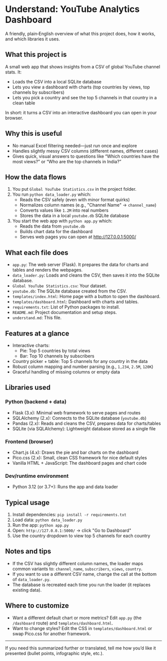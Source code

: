 # Understand: YouTube Analytics Dashboard

A friendly, plain‑English overview of what this project does, how it works, and which libraries it uses.

## What this project is

A small web app that shows insights from a CSV of global YouTube channel stats. It:
- Loads the CSV into a local SQLite database
- Lets you view a dashboard with charts (top countries by views, top channels by subscribers)
- Lets you pick a country and see the top 5 channels in that country in a clean table

In short: it turns a CSV into an interactive dashboard you can open in your browser.

## Why this is useful
- No manual Excel filtering needed—just run once and explore
- Handles slightly messy CSV columns (different names, different cases)
- Gives quick, visual answers to questions like “Which countries have the most views?” or “Who are the top channels in India?”

## How the data flows
1. You put `Global YouTube Statistics.csv` in the project folder.
2. You run `python data_loader.py` which:
   - Reads the CSV safely (even with minor format quirks)
   - Normalizes column names (e.g., "Channel Name" → `channel_name`)
   - Converts values like `1.2M` into real numbers
   - Stores the data in a local `youtube.db` SQLite database
3. You start the web app with `python app.py` which:
   - Reads the data from `youtube.db`
   - Builds chart data for the dashboard
   - Serves web pages you can open at http://127.0.0.1:5000/

## What each file does
- `app.py`: The web server (Flask). It prepares the data for charts and tables and renders the webpages.
- `data_loader.py`: Loads and cleans the CSV, then saves it into the SQLite database.
- `Global YouTube Statistics.csv`: Your dataset.
- `youtube.db`: The SQLite database created from the CSV.
- `templates/index.html`: Home page with a button to open the dashboard.
- `templates/dashboard.html`: Dashboard with charts and tables.
- `requirements.txt`: List of Python packages to install.
- `README.md`: Project documentation and setup steps.
- `understand.md`: This file.

## Features at a glance
- Interactive charts:
  - Pie: Top 5 countries by total views
  - Bar: Top 10 channels by subscribers
- Country picker + table: Top 5 channels for any country in the data
- Robust column mapping and number parsing (e.g., `1,234`, `2.5M`, `120K`)
- Graceful handling of missing columns or empty data

## Libraries used

### Python (backend + data)
- Flask (3.x): Minimal web framework to serve pages and routes
- SQLAlchemy (2.x): Connects to the SQLite database (`youtube.db`)
- Pandas (2.x): Reads and cleans the CSV, prepares data for charts/tables
- SQLite (via SQLAlchemy): Lightweight database stored as a single file

### Frontend (browser)
- Chart.js (4.x): Draws the pie and bar charts on the dashboard
- Pico.css (2.x): Small, clean CSS framework for nice default styles
- Vanilla HTML + JavaScript: The dashboard pages and chart code

### Dev/runtime environment
- Python 3.12 (or 3.7+): Runs the app and data loader

## Typical usage
1. Install dependencies: `pip install -r requirements.txt`
2. Load data: `python data_loader.py`
3. Run the app: `python app.py`
4. Open: `http://127.0.0.1:5000/` → click "Go to Dashboard"
5. Use the country dropdown to view top 5 channels for each country

## Notes and tips
- If the CSV has slightly different column names, the loader maps common variants to: `channel_name`, `subscribers`, `views`, `country`.
- If you want to use a different CSV name, change the call at the bottom of `data_loader.py`.
- The database is recreated each time you run the loader (it replaces existing data).

## Where to customize
- Want a different default chart or more metrics? Edit `app.py` (the `/dashboard` route) and `templates/dashboard.html`.
- Want to change styles? Edit the CSS in `templates/dashboard.html` or swap Pico.css for another framework.

---
If you need this summarized further or translated, tell me how you’d like it presented (bullet points, infographic style, etc.).
